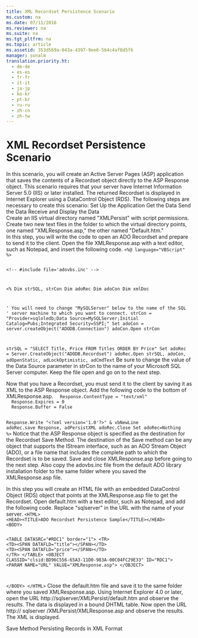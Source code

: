 ```yaml
---
title: XML Recordset Persistence Scenario
ms.custom: na
ms.date: 07/11/2016
ms.reviewer: na
ms.suite: na
ms.tgt_pltfrm: na
ms.topic: article
ms.assetid: 353d569a-043a-4397-9ee6-564c4af8d5f6
manager: sonalm
translation.priority.ht: 
  - de-de
  - es-es
  - fr-fr
  - it-it
  - ja-jp
  - ko-kr
  - pt-br
  - ru-ru
  - zh-cn
  - zh-tw
---
```

# XML Recordset Persistence Scenario
<?xml version="1.0" encoding="utf-8"?>
<developerConceptualDocument xmlns="http://ddue.schemas.microsoft.com/authoring/2003/5" xmlns:xlink="http://www.w3.org/1999/xlink" xmlns:xsi="http://www.w3.org/2001/XMLSchema-instance" xsi:schemaLocation="http://ddue.schemas.microsoft.com/authoring/2003/5 http://dduestorage.blob.core.windows.net/ddueschema/developer.xsd">
  <introduction>
    <para>In this scenario, you will create an Active Server Pages (ASP) application that saves the contents of a Recordset object directly to the ASP Response object.</para>
    <alert class="note">
      <para>This scenario requires that your server have Internet Information Server 5.0 (IIS) or later installed.</para>
    </alert>
    <para>The returned Recordset is displayed in Internet Explorer using a <link xlink:href="d85ea4fc-451c-436e-97b8-58f92b149dd0">DataControl Object (RDS)</link>.</para>
    <para>The following steps are necessary to create this scenario: </para>
    <list class="bullet">
      <listItem>
        <para>Set Up the Application </para>
      </listItem>
      <listItem>
        <para>Get the Data </para>
      </listItem>
      <listItem>
        <para>Send the Data </para>
      </listItem>
      <listItem>
        <para>Receive and Display the Data </para>
      </listItem>
    </list>
  </introduction>
  <section>
    <title>Step 1: Set Up the Application</title>
    <content>
      <para>Create an IIS virtual directory named "XMLPersist" with script permissions. Create two new text files in the folder to which the virtual directory points, one named "XMLResponse.asp," the other named "Default.htm."</para>
    </content>
  </section>
  <section>
    <title>Step 2: Get the Data</title>
    <content>
      <para>In this step, you will write the code to open an ADO Recordset and prepare to send it to the client. Open the file XMLResponse.asp with a text editor, such as Notepad, and insert the following code.</para>
      <code>&lt;%@ language="VBScript" %&gt;

&lt;!-- #include file='adovbs.inc' --&gt;

&lt;%
  Dim strSQL, strCon
  Dim adoRec 
  Dim adoCon 
  Dim xmlDoc 

  ' You will need to change "MySQLServer" below to the name of the SQL 
  ' server machine to which you want to connect.
  strCon = "Provider=sqloledb;Data Source=MySQLServer;Initial Catalog=Pubs;Integrated Security=SSPI;"
  Set adoCon = server.createObject("ADODB.Connection")
  adoCon.Open strCon

  strSQL = "SELECT Title, Price FROM Titles ORDER BY Price"
  Set adoRec = Server.CreateObject("ADODB.Recordset")
  adoRec.Open strSQL, adoCon, adOpenStatic, adLockOptimistic, adCmdText</code>
      <para>Be sure to change the value of the<codeInline> Data Source </codeInline>parameter in<codeInline> strCon </codeInline>to the name of your Microsoft SQL Server computer. </para>
      <para>Keep the file open and go on to the next step.</para>
    </content>
  </section>
  <section>
    <title>Step 3: Send the Data</title>
    <content>
      <para>Now that you have a Recordset, you must send it to the client by saving it as XML to the ASP Response object. Add the following code to the bottom of XMLResponse.asp.</para>
      <code>  Response.ContentType = "text/xml"
  Response.Expires = 0
  Response.Buffer = False


  Response.Write "&lt;?xml version='1.0'?&gt;" &amp; vbNewLine
  adoRec.save Response, adPersistXML
  adoRec.Close
  Set adoRec=Nothing
%&gt;</code>
      <para>Notice that the ASP Response object is specified as the destination for the Recordset <link xlink:href="ed3d9678-5c28-4e61-8bb3-7dfb66d99cf5">Save Method</link>. The destination of the Save method can be any object that supports the IStream interface, such as an ADO <link xlink:href="0514531f-009d-4519-abc3-d727014a39f1">Stream Object (ADO)</link>, or a file name that includes the complete path to which the Recordset is to be saved.</para>
      <para>Save and close XMLResponse.asp before going to the next step. Also copy the adovbs.inc file from the default ADO library installation folder to the same folder where you saved the XMLResponse.asp file.</para>
    </content>
  </section>
  <section>
    <title>Step 4: Receive and Display the Data</title>
    <content>
      <para>In this step you will create an HTML file with an embedded <link xlink:href="d85ea4fc-451c-436e-97b8-58f92b149dd0">DataControl Object (RDS)</link> object that points at the XMLResponse.asp file to get the Recordset. Open default.htm with a text editor, such as Notepad, and add the following code. Replace "sqlserver" in the URL with the name of your server.</para>
      <code>&lt;HTML&gt;
&lt;HEAD&gt;&lt;TITLE&gt;ADO Recordset Persistence Sample&lt;/TITLE&gt;&lt;/HEAD&gt;
&lt;BODY&gt;

&lt;TABLE DATASRC="#RDC1" border="1"&gt;
  &lt;TR&gt;
&lt;TD&gt;&lt;SPAN DATAFLD="title"&gt;&lt;/SPAN&gt;&lt;/TD&gt;
&lt;TD&gt;&lt;SPAN DATAFLD="price"&gt;&lt;/SPAN&gt;&lt;/TD&gt;
  &lt;/TR&gt;
&lt;/TABLE&gt;
&lt;OBJECT CLASSID="clsid:BD96C556-65A3-11D0-983A-00C04FC29E33" ID="RDC1"&gt;
   &lt;PARAM NAME="URL" VALUE="XMLResponse.asp"&gt;
&lt;/OBJECT&gt;

&lt;/BODY&gt;
&lt;/HTML&gt;</code>
      <para>Close the default.htm file and save it to the same folder where you saved XMLResponse.asp. Using Internet Explorer 4.0 or later, open the URL http://<placeholder>sqlserver</placeholder>/XMLPersist/default.htm and observe the results. The data is displayed in a bound DHTML table. Now open the URL http://<placeholder> sqlserver</placeholder> /XMLPersist/XMLResponse.asp and observe the results. The XML is displayed.</para>
    </content>
  </section>
  <relatedTopics>
<link xlink:href="ed3d9678-5c28-4e61-8bb3-7dfb66d99cf5">Save Method</link>
<link xlink:href="f3113ec4-ae31-428f-89c6-bc1024f128ea">Persisting Records in XML Format</link>
</relatedTopics>
</developerConceptualDocument>